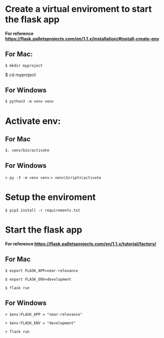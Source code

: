 # Create a virtual enviroment to start the flask app
#### For reference https://flask.palletsprojects.com/en/1.1.x/installation/#install-create-env
## For Mac:
`$ mkdir myproject`

$ cd myproject
## For Windows
`$ python3 -m venv venv`

# Activate env:
## For Mac
`$. venv/bin/activate`

## For Windows
`> py -3 -m venv venv`
`> venv\Scripts\activate`

# Setup the enviroment

`$ pip3 install -r requirements.txt`

# Start the flask app
#### For reference https://flask.palletsprojects.com/en/1.1.x/tutorial/factory/

## For Mac
`$ export FLASK_APP=near-relevance`  

`$ export FLASK_ENV=development`  

`$ flask run`

## For Windows
`> $env:FLASK_APP = "near-relevance"`  

`> $env:FLASK_ENV = "development"`  

`> flask run`